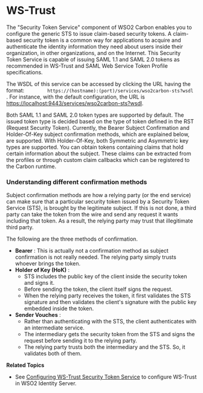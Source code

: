 # WS-Trust

The "Security Token Service" component of WSO2 Carbon enables you to
configure the generic STS to issue claim-based security tokens. A
claim-based security token is a common way for applications to acquire
and authenticate the identity information they need about users inside
their organization, in other organizations, and on the Internet. This
Security Token Service is capable of issuing SAML 1.1 and SAML 2.0
tokens as recommended in WS-Trust and SAML Web Service Token Profile
specifications.

The WSDL of this service can be accessed by clicking the URL having the
format:
`         https://(hostname):(port)/services/wso2carbon-sts?wsdl        `. For instance, with the default configuration, the URL is
[https://localhost:9443/services/wso2carbon-sts?wsdl](https://localhost:9443/services/wso2carbon-sts?wsdl).

Both SAML 1.1 and SAML 2.0 token types are supported by default. The
issued token type is decided based on the type of token defined in the
RST (Request Security Token). Currently, the Bearer Subject Confirmation
and Holder-Of-Key subject confirmation methods, which are explained
below, are supported. With Holder-Of-Key, both Symmetric and Asymmetric
key types are supported. You can obtain tokens containing claims that
hold certain information about the subject. These claims can be
extracted from the profiles or through custom claim callbacks which can
be registered to the Carbon runtime.

### Understanding different confirmation methods

Subject confirmation methods are how a relying party (or the end
service) can make sure that a particular security token issued by a
Security Token Service (STS), is brought by the legitimate subject. If
this is not done, a third party can take the token from the wire and
send any request it wants including that token. As a result, the relying
party may trust that illegitimate third party.

The following are the three methods of confirmation.

-   **Bearer** : This is actually not a confirmation method as subject
    confirmation is not really needed. The relying party simply trusts
    whoever brings the token.
-   **Holder of Key (HoK)** :
    -   STS includes the public key of the client inside the security
        token and signs it.
    -   Before sending the token, the client itself signs the request.
    -   When the relying party receives the token, it first validates
        the STS signature and then validates the client's signature with
        the public key embedded inside the token.
-   **Sender Vouches** :
    -   Rather than authenticating with the STS, the client
        authenticates with an intermediate service.
    -   The intermediary gets the security token from the STS and signs
        the request before sending it to the relying party.
    -   The relying party trusts both the intermediary and the STS. So,
        it validates both of them.

  

**Related Topics**

-   See [Configuring WS-Trust Security Token
    Service](../../learn/configuring-ws-trust-security-token-service) to configure
    WS-Trust in WSO2 Identity Server.
